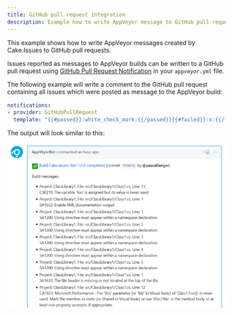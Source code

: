 ```yaml
---
title: GitHub pull request integration
description: Example how to write AppVeyor message to GitHub pull requests.
---
```


This example shows how to write AppVeyor messages created by Cake.Issues to GitHub pull requests.

Issues reported as messages to AppVeyor builds can be written to a GitHub pull request using [GitHub Pull Request Notification]
in your `appveyor.yml` file.

The following example will write a comment to the GitHub pull request containing all issues which were posted as message to the
AppVeyor build:

```yml
notifications:
- provider: GitHubPullRequest
  template: "{{#passed}}:white_check_mark:{{/passed}}{{#failed}}:x:{{/failed}} [Build {{&projectName}} {{buildVersion}} {{status}}]({{buildUrl}}) (commit {{commitUrl}} by @{{&commitAuthorUsername}})<p>Build messages:</p><ul>{{#jobs}}{{#messages}}<li>{{message}}<br/>{{details}}</li>{{/messages}}{{/jobs}}</ul>"
```

The output will look similar to this:

![GitHub pull request integration](github-pullrequest-integration.png "GitHub pull request integration")

[GitHub Pull Request Notification]: https://www.appveyor.com/docs/notifications/#github-pull-request
